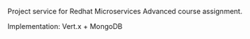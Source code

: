 Project service for Redhat Microservices Advanced course assignment.

Implementation: Vert.x + MongoDB